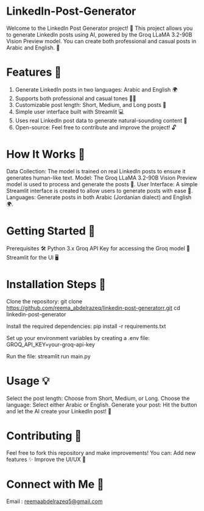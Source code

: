 # LinkedIn-Post-Generator
Welcome to the LinkedIn Post Generator project! 🚀 This project allows you to generate LinkedIn posts using AI, powered by the Groq LLaMA 3.2-90B Vision Preview model. You can create both professional and casual posts in Arabic  and English. 🎯

# Features 🌟
1. Generate LinkedIn posts in two languages: Arabic and English 🌍
2. Supports both professional and casual tones 💼🎉
3. Customizable post length: Short, Medium, and Long posts 📏
4. Simple user interface built with Streamlit 💻
5. Uses real LinkedIn post data to generate natural-sounding content 📝
6. Open-source: Feel free to contribute and improve the project! 🔓
   
# How It Works 🔧
Data Collection: The model is trained on real LinkedIn posts to ensure it generates human-like text.
Model: The Groq LLaMA 3.2-90B Vision Preview model is used to process and generate the posts 🤖.
User Interface: A simple Streamlit interface is created to allow users to generate posts with ease 🎨.
Languages: Generate posts in both Arabic (Jordanian dialect) and English 🌍.

# Getting Started 🚀
Prerequisites 🛠️
Python 3.x
Groq API Key for accessing the Groq model 🔑
Streamlit for the UI 🖥️

# Installation Steps 🔽
Clone the repository:
git clone https://github.com/reema_abdelrazeq/linkedin-post-generatorr.git
cd linkedin-post-generator

Install the required dependencies:
pip install -r requirements.txt

Set up your environment variables by creating a .env file:
GROQ_API_KEY=your-groq-api-key

Run the file:
streamlit run main.py

# Usage 💡
Select the post length: Choose from Short, Medium, or Long.
Choose the language: Select either Arabic or English.
Generate your post: Hit the button and let the AI create your LinkedIn post! 🎉

# Contributing 🤝
Feel free to fork this repository and make improvements! You can:
Add new features ✨
Improve the UI/UX 🎨

# Connect with Me 📱
 Email : reemaabdelrazeq5@gmail.com
